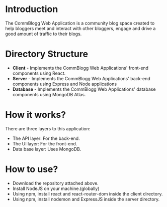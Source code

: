 # Introduction
The CommBlogg Web Application is a community blog space created to help bloggers meet and interact with other bloggers, engage and drive a good amount of traffic to their blogs.


# Directory Structure

* **Client** - Implements the CommBlogg Web Applications' front-end components using React. 
* **Server** - Implements the CommBlogg Web Applications' back-end components using Express and Node applications
* **Database** - Implements the CommBlogg Web Applications' database components using MongoDB Atlas.

# How it works?
There are three layers to this application:
* The API layer: For the back-end.
* The UI layer: For the front-end.
* Data base layer: Uses MongoDB.

# How to use?
* Download the repository attached above.
* Install NodeJS on your machine.(globally)
* Using npm, install react and react-router-dom inside the client directory.
* Using npm, install nodemon and ExpressJS inside the server directory.
